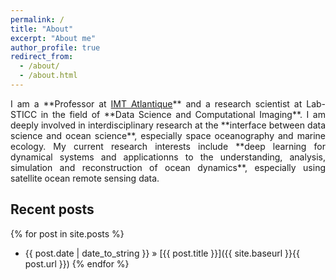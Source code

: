 ```yaml
---
permalink: /
title: "About"
excerpt: "About me"
author_profile: true
redirect_from: 
  - /about/
  - /about.html
---
```


<div style="text-align: justify"> I am a **Professor at <a href="https://www.imt-atlantique.fr">IMT Atlantique</a>** and a research scientist at Lab-STICC in the field of **Data Science and Computational Imaging**. I am deeply involved in interdisciplinary research at the **interface between data science and ocean science**, especially space oceanography and marine ecology. My current research interests include **deep learning for dynamical systems and applicationns to the understanding, analysis, simulation and reconstruction of ocean dynamics**, especially using satellite ocean remote sensing data.</div>


## Recent posts
{% for post in site.posts %}
   - {{ post.date | date_to_string }} » [{{ post.title }}]({{ site.baseurl }}{{ post.url }})
{% endfor %}


